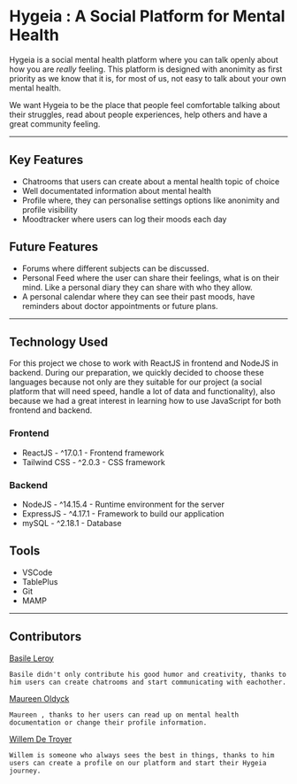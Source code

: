 # Hygeia : A Social Platform for Mental Health

Hygeia is a social mental health platform where you can talk openly about how you are <i>really</i> feeling. This platform is designed with anonimity as first priority as we know that it is, for most of us, not easy to talk about your own mental health. 

We want Hygeia to be the place that people feel comfortable talking about their struggles, read about people experiences, help others and have a great community feeling.

<!-- View Demo -->

<hr>

<!-- Screenshots? -->

## Key Features

* Chatrooms that users can create about a mental health topic of choice
* Well documentated information about mental health
* Profile where, they can personalise settings options like anonimity and profile visibility
* Moodtracker where users can log their moods each day

## Future Features

* Forums where different subjects can be discussed.
* Personal Feed where the user can share their feelings, what is on their mind. Like a personal diary they can share with who they allow.
* A personal calendar where they can see their past moods, have reminders about doctor appointments or future plans.

<hr>

## Technology Used

For this project we chose to work with ReactJS in frontend and NodeJS in backend. During our preparation, we quickly decided to choose these languages because not only are they suitable for our project (a social platform that will need speed, handle a lot of data and functionality), also because we had a great interest in learning how to use JavaScript for both frontend and backend.
### Frontend
* ReactJS - ^17.0.1 - Frontend framework
* Tailwind CSS - ^2.0.3 - CSS framework
### Backend
* NodeJS - ^14.15.4 - Runtime environment for the server
* ExpressJS - ^4.17.1 - Framework to build our application
* mySQL - ^2.18.1 - Database

## Tools

* VSCode
* TablePlus 
* Git
* MAMP

<hr>

## Contributors

[Basile Leroy](https://github.com/basileLeroy)

    Basile didn't only contribute his good humor and creativity, thanks to him users can create chatrooms and start communicating with eachother. 

[Maureen Oldyck](https://github.com/maureenoldyck)

    Maureen , thanks to her users can read up on mental health documentation or change their profile information.

[Willem De Troyer](https://github.com/WillemDT369)

    Willem is someone who always sees the best in things, thanks to him users can create a profile on our platform and start their Hygeia journey.